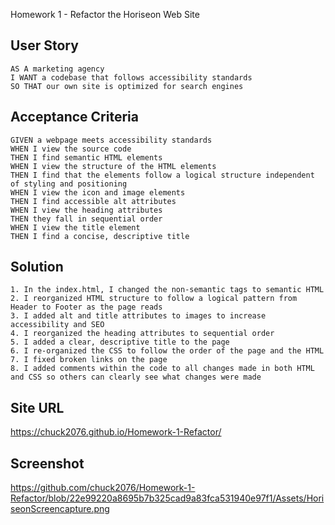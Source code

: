 Homework 1 - Refactor the Horiseon Web Site 

## User Story

```
AS A marketing agency
I WANT a codebase that follows accessibility standards
SO THAT our own site is optimized for search engines
```
## Acceptance Criteria

```
GIVEN a webpage meets accessibility standards
WHEN I view the source code
THEN I find semantic HTML elements
WHEN I view the structure of the HTML elements
THEN I find that the elements follow a logical structure independent of styling and positioning
WHEN I view the icon and image elements
THEN I find accessible alt attributes
WHEN I view the heading attributes
THEN they fall in sequential order
WHEN I view the title element
THEN I find a concise, descriptive title
```
## Solution
```
1. In the index.html, I changed the non-semantic tags to semantic HTML
2. I reorganized HTML structure to follow a logical pattern from Header to Footer as the page reads
3. I added alt and title attributes to images to increase accessibility and SEO
4. I reorganized the heading attributes to sequential order
5. I added a clear, descriptive title to the page
6. I re-organized the CSS to follow the order of the page and the HTML
7. I fixed broken links on the page
8. I added comments within the code to all changes made in both HTML and CSS so others can clearly see what changes were made
```
## Site URL
https://chuck2076.github.io/Homework-1-Refactor/

## Screenshot
https://github.com/chuck2076/Homework-1-Refactor/blob/22e99220a8695b7b325cad9a83fca531940e97f1/Assets/HoriseonScreencapture.png
